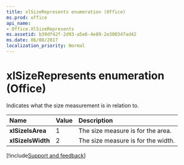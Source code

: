 ```yaml
---
title: xlSizeRepresents enumeration (Office)
ms.prod: office
api_name:
- Office.XlSizeRepresents
ms.assetid: b39df42f-2d93-a5e6-4e89-2e300347ad42
ms.date: 06/08/2017
localization_priority: Normal
---
```



# xlSizeRepresents enumeration (Office)

Indicates what the size measurement is in relation to.



|Name|Value|Description|
|:-----|:-----|:-----|
|**xlSizeIsArea**|1|The size measure is for the area.|
|**xlSizeIsWidth**|2|The size measure is for the width.|

[!include[Support and feedback](~/includes/feedback-boilerplate.md)]